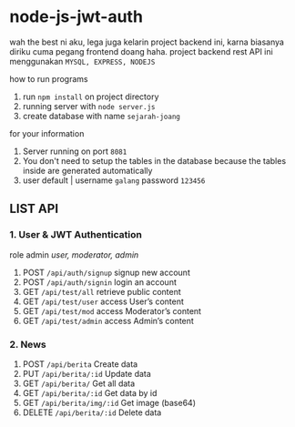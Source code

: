 # node-js-jwt-auth

wah the best ni aku, lega juga kelarin project backend ini, karna biasanya diriku cuma pegang frontend doang haha.
project backend rest API ini menggunakan `MYSQL, EXPRESS, NODEJS`

how to run programs
1. run `npm install` on project directory
2. running server with `node server.js`
3. create database with name `sejarah-joang`

for your information
1. Server running on port `8081`
2. You don't need to setup the tables in the database because the tables inside are generated automatically
3. user default | username `galang` password `123456`

## LIST API 

### 1. User & JWT Authentication
role admin *user, moderator, admin*
1. POST	  `/api/auth/signup`	    signup new account
2. POST	  `/api/auth/signin`	    login an account
3. GET	  `/api/test/all`	        retrieve public content
4. GET	  `/api/test/user`	      access User’s content
5. GET	  `/api/test/mod`	        access Moderator’s content
6. GET	  `/api/test/admin`	      access Admin’s content


### 2. News
1. POST	    `/api/berita`	            Create data
2. PUT	    `/api/berita/:id`	        Update data
3. GET	    `/api/berita/`	          Get all data
4. GET	    `/api/berita/:id`	        Get data by id
5. GET	    `/api/berita/img/:id`	    Get image (base64)
6. DELETE	  `/api/berita/:id`	      Delete data


